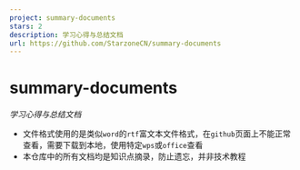 ```yaml
---
project: summary-documents
stars: 2
description: 学习心得与总结文档
url: https://github.com/StarzoneCN/summary-documents
---
```


summary-documents
=================

_学习心得与总结文档_

-   文件格式使用的是类似`word`的`rtf`富文本文件格式，在`github`页面上不能正常查看，需要下载到本地，使用特定`wps`或`office`查看
-   本仓库中的所有文档均是知识点摘录，防止遗忘，并非技术教程
